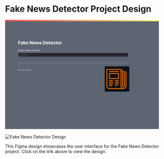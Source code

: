 # Fake News Detector Project Design

![Fake News Detector](figma_design.png)

![Fake News Detector Design](https://www.figma.com/design/cB8WACjGaT7LtRiPiFrlNb/Untitled?node-id=0%3A1&t=6A4aCDZyy9sRW7AO-1)

This Figma design showcases the user interface for the Fake News Detector project. Click on the link above to view the design.
